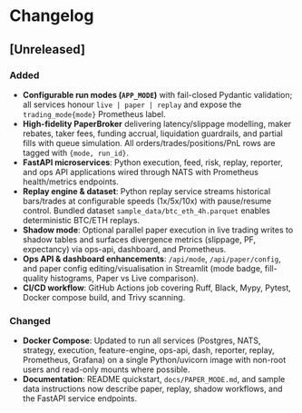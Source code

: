 # Changelog

## [Unreleased]

### Added
- **Configurable run modes (`APP_MODE`)** with fail-closed Pydantic validation; all services honour `live | paper | replay` and expose the `trading_mode{mode}` Prometheus label.
- **High-fidelity PaperBroker** delivering latency/slippage modelling, maker rebates, taker fees, funding accrual, liquidation guardrails, and partial fills with queue simulation. All orders/trades/positions/PnL rows are tagged with `{mode, run_id}`.
- **FastAPI microservices**: Python execution, feed, risk, replay, reporter, and ops API applications wired through NATS with Prometheus health/metrics endpoints.
- **Replay engine & dataset**: Python replay service streams historical bars/trades at configurable speeds (1x/5x/10x) with pause/resume control. Bundled dataset `sample_data/btc_eth_4h.parquet` enables deterministic BTC/ETH replays.
- **Shadow mode**: Optional parallel paper execution in live trading writes to shadow tables and surfaces divergence metrics (slippage, PF, expectancy) via ops-api, dashboard, and Prometheus.
- **Ops API & dashboard enhancements**: `/api/mode`, `/api/paper/config`, and paper config editing/visualisation in Streamlit (mode badge, fill-quality histograms, Paper vs Live comparison).
- **CI/CD workflow**: GitHub Actions job covering Ruff, Black, Mypy, Pytest, Docker compose build, and Trivy scanning.

### Changed
- **Docker Compose**: Updated to run all services (Postgres, NATS, strategy, execution, feature-engine, ops-api, dash, reporter, replay, Prometheus, Grafana) on a single Python/uvicorn image with non-root users and read-only mounts where possible.
- **Documentation**: README quickstart, `docs/PAPER_MODE.md`, and sample data instructions now describe paper, replay, shadow workflows, and the FastAPI service endpoints.

